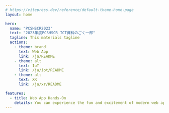 ```yaml
---
# https://vitepress.dev/reference/default-theme-home-page
layout: home

hero:
  name: "PCSHSCR2023"
  text: "2023年度PCSHSCR ICT資料のごく一部"
  tagline: This materials tagline
  actions:
    - theme: brand
      text: Web App
      link: /ja/README
    - theme: alt
      text: IoT
      link: /ja/iot/README
    - theme: alt
      text: XR
      link: /ja/xr/README

features:
  - title: Web App Hands-On
    details: You can experience the fun and excitement of modern web application development through hands-on experience.
---
```


